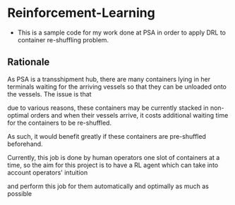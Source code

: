 # Reinforcement-Learning

- This is a sample code for my work done at PSA in order to apply DRL to container re-shuffling problem. 

## Rationale

As PSA is a transshipment hub, there are many containers lying in her terminals waiting for the arriving vessels so that they can be unloaded onto the vessels. The issue is that

due to various reasons, these containers may be currently stacked in non-optimal orders and when their vessels arrive, it costs additional waiting time for the containers to be re-shuffled.

As such, it would benefit greatly if these containers are pre-shuffled beforehand. 

Currently, this job is done by human operators one slot of containers at a time, so the aim for this project is to have a RL agent which can take into account operators' intuition

and perform this job for them automatically and optimally as much as possible
